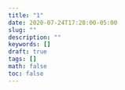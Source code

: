 ```yaml
---
title: "1"
date: 2020-07-24T17:28:00-05:00
slug: ""
description: ""
keywords: []
draft: true
tags: []
math: false
toc: false
---
```

